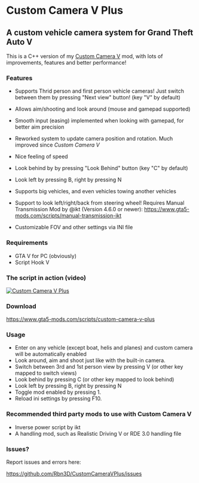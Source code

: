 # Custom Camera V Plus #

## A custom vehicle camera system for Grand Theft Auto V ##

This is a C++ version of my [Custom Camera V](https://github.com/Rbn3D/CustomCameraV) mod, with lots of improvements, features and better performance!

### Features ###

* Supports Thrid person and first person vehicle cameras! Just switch between them by pressing "Next view" button! (key "V" by default)
* Allows aim/shooting and look around (mouse and gamepad supported)
* Smooth input (easing) implemented when looking with gamepad, for better aim precision
* Reworked system to update camera position and rotation. Much improved since *Custom Camera V*
* Nice feeling of speed
* Look behind by by pressing "Look Behind" button (key "C" by default)
* Look left by pressing B, right by pressing N
* Supports big vehicles, and even vehicles towing another vehicles
* Support to look left/right/back from steering wheel! 
	Requires Manual Transmission Mod by @ikt (Version 4.6.0 or newer):
	https://www.gta5-mods.com/scripts/manual-transmission-ikt

* Customizable FOV and other settings via INI file

### Requirements ###
* GTA V for PC (obviously)
* Script Hook V

### The script in action (video) ###

[![Custom Camera V Plus](http://img.youtube.com/vi/KFz06w7fsjM/0.jpg)](http://www.youtube.com/watch?v=KFz06w7fsjM "Custom Camera V Plus")

### Download ###

https://www.gta5-mods.com/scripts/custom-camera-v-plus

### Usage ###

* Enter on any vehicle (except boat, helis and planes) and custom camera will be automatically enabled
* Look around, aim and shoot just like with the built-in camera.
* Switch between 3rd and 1st person view by pressing V (or other key mapped to switch views)
* Look behind by pressing C (or other key mapped to look behind)
* Look left by pressing B, right by pressing N
* Toggle mod enabled by pressing 1.
* Reload ini settings by pressing F10.

### Recommended third party mods to use with Custom Camera V ###

* Inverse power script by ikt
* A handling mod, such as Realistic Driving V or RDE 3.0 handling file


### Issues? ###


Report issues and errors here:

https://github.com/Rbn3D/CustomCameraVPlus/issues